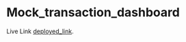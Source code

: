 # Mock_transaction_dashboard

Live Link [deployed_link](https://mock-transaction-dashboard.onrender.com/).
